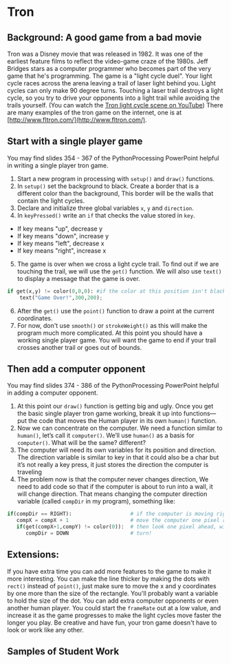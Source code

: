 Tron
====
Background: A good game from a bad movie
-----------------------------------------
Tron was a Disney movie that was released in 1982. It was one of the earliest feature films to reflect the video-game craze of the 1980s. Jeff Bridges stars as a computer programmer who becomes part of the very game that he's programming. The game is a "light cycle duel". Your light cycle races across the arena leaving a trail of laser light behind you. Light cycles can only make 90 degree turns. Touching a laser trail destroys a light cycle, so you try to drive your opponents into a light trail while avoiding the trails yourself. (You can watch the [Tron light cycle scene on YouTube](https://www.youtube.com/watch?v=-BZxGhNdz1k)) There are many examples of the tron game on the internet, one is at [http://www.fltron.com/](http://www.fltron.com/).
 

 
Start with a single player game
-------------------------------
You may find slides 354 - 367 of the PythonProcessing PowerPoint helpful in writing a single player tron game.
1. Start a new program in processing with `setup()` and `draw()` functions.
2. In `setup()` set the background to black. Create a border that is a different color than the background, This border will be the walls that contain the light cycles.
3. Declare and initialize three global variables `x`, `y` and `direction`.
4. In `keyPressed()` write an `if` that checks the value stored in `key`.
+ If key means "up", decrease y
+ If key means "down", increase y
+ If key means "left", decrease x
+ If key means "right", increase x
5. The game is over when we cross a light cycle trail. To find out if we are touching the trail, we will use the `get()` function. We will also use `text()` to display a message that the game is over.    
```python
if get(x,y) != color(0,0,0): #if the color at this position isn't black, I ran into something!       
    text("Game Over!",300,200);   
```
6. After the `get()` use the `point()` function to draw a point at the current coordinates.
7. For now, don't use `smooth()` or `strokeWeight()` as this will make the program much more complicated.
At this point you should have a working single player game. You will want the game to end if your trail crosses another trail or goes out of bounds.
 
Then add a computer opponent
----------------------------
You may find slides 374 - 386 of the PythonProcessing PowerPoint helpful in adding a computer opponent.
1. At this point our `draw()` function is getting big and ugly. Once you get the basic single player tron game working, break it up into functions—put the code that moves the Human player in its own `human()` function.
2. Now we can concentrate on the computer. We need a function similar to `human()`, let’s call it `computer()`. We’ll use `human()` as a basis for `computer()`. What will be the same? different?
3. The computer will need its own variables for its position and direction. The direction variable is similar to key in that it could also be a char but it’s not really a key press, it just stores the direction the computer is traveling
4. The problem now is that the computer never changes direction, We need to add code so that if the computer is about to run into a wall, it will change direction. That means changing the computer direction variable (called `compDir` in my program), something like:   
```python
if(compDir == RIGHT):                   # if the computer is moving right
   compX = compX + 1                    # move the computer one pixel right
   if(get(compX+1,compY) != color(0)):  # then look one pixel ahead, will I run into something that isn't black?
      compDir = DOWN                    # turn!
```

Extensions:
-----------
If you have extra time you can add more features to the game to make it more interesting. You can make the line thicker by making the dots with `rect()` instead of `point()`, just make sure to move the x and y coordinates by one more than the size of the rectangle. You'll probably want a variable to hold the size of the dot. You can add extra computer opponents or even another human player. You could start the `frameRate` out at a low value, and increase it as the game progresses to make the light cycles move faster the longer you play. Be creative and have fun, your tron game doesn't have to look or work like any other.

Samples of Student Work
-----------------------
